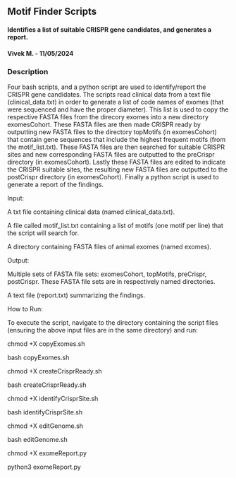 ## Motif Finder Scripts
#### Identifies a list of suitable CRISPR gene candidates, and generates a report.
#### Vivek M. - 11/05/2024
### Description
Four bash scripts, and a python script are used to identify/report the CRISPR gene candidates. The scripts read clinical data from a text file (clinical_data.txt) in order to generate a list of code names of exomes (that were sequenced and have the proper diameter). This list is used to copy the respective FASTA files from the direcory exomes into a new directory exomesCohort. These FASTA files are then made CRISPR ready by outputting new FASTA files to the directory topMotifs (in exomesCohort) that contain gene sequences that include the highest frequent motifs (from the motif_list.txt). These FASTA files are then searched for suitable CRISPR sites and new corresponding FASTA files are outputted to the preCrispr directory (in exomesCohort). Lastly these FASTA files are edited to indicate the CRISPR suitable sites, the resulting new FASTA files are outputted to the postCrispr directory (in exomesCohort). Finally a python script is used to generate a report of the findings.

Input:

A txt file containing clinical data (named clinical_data.txt).

A file called motif_list.txt containing a list of motifs (one motif per line) that the script will search for.

A directory containing FASTA files of animal exomes (named exomes).

Output:

Multiple sets of FASTA file sets: exomesCohort, topMotifs, preCrispr, postCrispr. These FASTA file sets are in respectively named directories.

A text file (report.txt) summarizing the findings.

How to Run:

To execute the script, navigate to the directory containing the script files (ensuring the above input files are in the same directory) and run:

chmod +X copyExomes.sh

bash copyExomes.sh

chmod +X createCrisprReady.sh

bash createCrisprReady.sh

chmod +X identifyCrisprSite.sh

bash identifyCrisprSite.sh

chmod +X editGenome.sh

bash editGenome.sh

chmod +X exomeReport.py

python3 exomeReport.py
